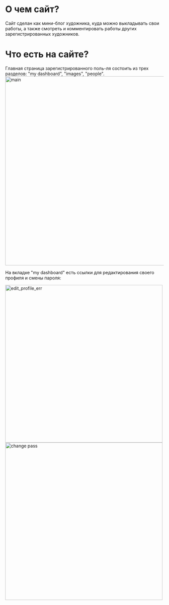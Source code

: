 # О чем сайт?
Сайт сделан как мини-блог художника, куда можно выкладывать свои работы, а также смотреть и комментировать работы других зарегистрированных художников.  
# Что есть на сайте?
Главная страница зарегистрированного поль-ля состоить из трех разделов: "my dashboard", "images", "people".
<img width="600" alt="main" src="https://user-images.githubusercontent.com/48317053/151585380-2d0441f1-67b9-4a14-a470-69ec027003f4.png">

На вкладке "my dashboard" есть ссылки для редактирования своего профиля и смены пароля:
<p float="left">
    <img width="500" alt="edit_profile_err" src="https://user-images.githubusercontent.com/48317053/151586036-70f6fc62-ea0b-4f9b-b29e-44212393240d.png">
    <img width="500" alt="change pass" src="https://user-images.githubusercontent.com/48317053/151586361-d56e4e57-18d6-43c3-8fe1-0764a11a8594.png">
</p>
